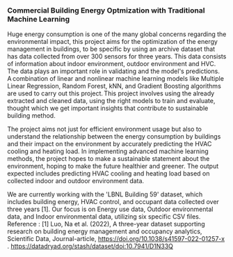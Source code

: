 ### Commercial Building Energy Optmization with Traditional Machine Learning 
Huge energy consumption is one of the many global concerns regarding the environmental impact, this project aims for the optimization of the energy management in buildings, to be specific by using an archive dataset that has data collected from over 300 sensors for three years. This data consists of information about indoor environment, outdoor environment and HVC. 	The data plays an important role in validating and the model's predictions. A combination of linear and nonlinear machine learning models like Multiple Linear Regression, Random Forest, kNN, and Gradient Boosting algorithms are used to carry out this project. This project involves using the already extracted and cleaned data, using the right models to train and evaluate, thought which we get important insights that contribute to sustainable building method.  

The project aims not just for efficient environment usage but also to understand the relationship between the energy consumption by buildings and their impact on the environment by accurately predicting the HVAC cooling and heating load. In implementing advanced machine learning methods, the project hopes to make a sustainable statement about the environment, hoping to make the future healthier and greener. The output expected includes predicting HVAC cooling and heating load based on collected indoor and outdoor environment data.  

We are currently working with the 'LBNL Building 59' dataset, which includes building energy, HVAC control, and occupant data collected over three years [1]. Our focus is on Energy use data, Outdoor environmental data, and Indoor environmental data, utilizing six specific CSV files.
Reference : [1] Luo, Na et al. (2022), A three-year dataset supporting research on building energy management and occupancy analytics, Scientific Data, Journal-article, https://doi.org/10.1038/s41597-022-01257-x . https://datadryad.org/stash/dataset/doi:10.7941/D1N33Q 

